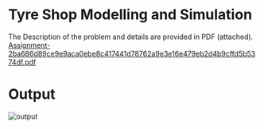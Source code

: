 #  Tyre Shop Modelling and Simulation
The Description of the problem and details are provided in PDF (attached).
[Assignment-2ba686d89ce9e9aca0ebe8c417441d78762a9e3e16e479eb2d4b9cffd5b5374df.pdf](https://github.com/ankita080208/SimulationModelling/files/6950685/Assignment-2ba686d89ce9e9aca0ebe8c417441d78762a9e3e16e479eb2d4b9cffd5b5374df.pdf)


#  Output

![output](https://user-images.githubusercontent.com/52229554/128631638-571db8d9-eade-431d-a90a-13db9d940c96.png)
